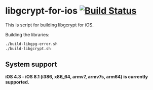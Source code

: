 # libgcrypt-for-ios [![Build Status](https://travis-ci.org/x2on/libgcrypt-for-ios.png)](https://travis-ci.org/x2on/libgcrypt-for-ios)

This is script for building libgcrypt for iOS.

Building the libraries:

```bash
./build-libgpg-error.sh
./build-libgcrypt.sh
```

## System support
**iOS 4.3 - iOS 8.1 (i386, x86_64, armv7, armv7s, arm64) is currently supported.**
